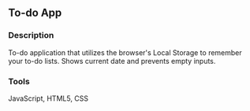 ## To-do App

### Description

To-do application that utilizes the browser's Local Storage to remember your to-do lists. Shows current date and prevents empty inputs.

### Tools
JavaScript, HTML5, CSS
